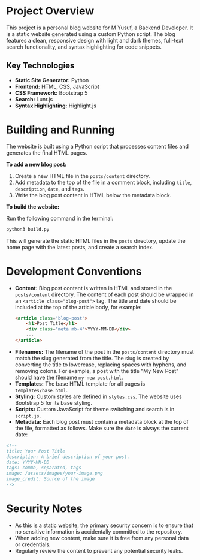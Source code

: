 # Project Overview

This project is a personal blog website for M Yusuf, a Backend Developer. It is a static website generated using a custom Python script. The blog features a clean, responsive design with light and dark themes, full-text search functionality, and syntax highlighting for code snippets.

## Key Technologies

*   **Static Site Generator:** Python
*   **Frontend:** HTML, CSS, JavaScript
*   **CSS Framework:** Bootstrap 5
*   **Search:** Lunr.js
*   **Syntax Highlighting:** Highlight.js

# Building and Running

The website is built using a Python script that processes content files and generates the final HTML pages.

**To add a new blog post:**

1.  Create a new HTML file in the `posts/content` directory.
2.  Add metadata to the top of the file in a comment block, including `title`, `description`, `date`, and `tags`.
3.  Write the blog post content in HTML below the metadata block.

**To build the website:**

Run the following command in the terminal:

```bash
python3 build.py
```

This will generate the static HTML files in the `posts` directory, update the home page with the latest posts, and create a search index.

# Development Conventions

*   **Content:** Blog post content is written in HTML and stored in the `posts/content` directory. The content of each post should be wrapped in an `<article class="blog-post">` tag. The title and date should be included at the top of the article body, for example:
    ```html
    <article class="blog-post">
        <h1>Post Title</h1>
        <div class="meta mb-4">YYYY-MM-DD</div>
        ...
    </article>
    ```
*   **Filenames:** The filename of the post in the `posts/content` directory must match the slug generated from the title. The slug is created by converting the title to lowercase, replacing spaces with hyphens, and removing colons. For example, a post with the title "My New Post" should have the filename `my-new-post.html`.
*   **Templates:** The base HTML template for all pages is `templates/base.html`.
*   **Styling:** Custom styles are defined in `styles.css`. The website uses Bootstrap 5 for its base styling.
*   **Scripts:** Custom JavaScript for theme switching and search is in `script.js`.
*   **Metadata:** Each blog post must contain a metadata block at the top of the file, formatted as follows. Make sure the `date` is always the current date:

```html
<!--
title: Your Post Title
description: A brief description of your post.
date: YYYY-MM-DD
tags: comma, separated, tags
image: /assets/images/your-image.png
image_credit: Source of the image
-->
```

# Security Notes

*   As this is a static website, the primary security concern is to ensure that no sensitive information is accidentally committed to the repository.
*   When adding new content, make sure it is free from any personal data or credentials.
*   Regularly review the content to prevent any potential security leaks.
